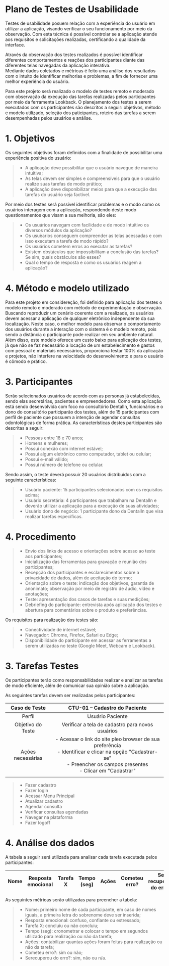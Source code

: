 # Plano de Testes de Usabilidade

Testes de usabilidade posuem relação com a experiência do usuário em utilizar a aplicação, visando verificar o seu funcionamento por meio da observação. Com esta técnica é possível controlar se a aplicação atende aos requisitos e solicitações realizadas, certificando a qualidade da interface.

Através da observação dos testes realizados é possível identificar diferentes comportamentos e reações dos participantes diante das diferentes telas navegadas da aplicação interativa.   
Mediante dados coletados e métricas é feito uma análise dos resultados com o intuito de identificar melhorias e problemas, a fim de fornecer uma melhor experiência do usuário.

Para este projeto será realizado o modelo de testes remoto e moderado com observação da execução das tarefas realizadas pelos participantes por meio da ferramenta Lookback.
O planejamento dos testes a serem executados com os participantes são descritos a seguir: objetivos, método e modelo utilizado, seleção dos paticipantes, roteiro das tarefas a serem desempenhadas pelos usuários e análise.

# 1. Objetivos

Os seguintes objetivos foram definidos com a finalidade de possibilitar uma experiência positiva do usuário:

> - A aplicação deve possibilitar que o usuário navegue de maneira intuitiva;
> - As telas devem ser simples e compreensíveis para que o usuário realize suas tarefas de modo prático;
> - A aplicação deve disponibilizar meios para que a execução das tarefas do usuário seja factível.

Por meio dos testes será possível identificar problemas e o modo como os usuários interagem com a aplicação, respondendo deste modo questionamentos que visam a sua melhoria, são eles:

> - Os usuários navegam com facilidade e de modo intuitivo os diversos módulos da aplicação?
> - Os usuèarios conseguem compreender as telas acessadas e com isso executam a tarefa de modo rápido? 
> - Os usuários cometem erros ao executar as tarefas?
> - Existem obstáculos que impossibilitam a conclusão das tarefas? Se sim, quais obstáculos são esses?
> - Qual o tempo de resposta e como os usuários reagem a aplicação?

# 4. Método e modelo utilizado

Para este projeto em considereção, foi definido para aplicação dos testes o modelo remoto e moderado com método de experimentação e observação. 
Buscando reproduzir um cenário coerente com a realizade, os usuários devem acessar a aplicação de qualquer eletrônico independente da sua localização. 
Neste caso, o melhor modelo para observar o comportamento dos usuários durante a interação com o sistema é o modelo remoto, pois sendo a distância o participante pode realizar em seu ambiente natural.
Além disso, este modelo oferece um custo baixo para aplicação dos testes, já que não se faz necessário a locação de um estabelecimento e gastos com pessoal e materiais necessários, proporciona testar 100% da aplicação e projetos, não interfere na velocidade do desenvolvimento e para o usuário é cômodo e prático.

# 3. Participantes

Serão selecionados usuários de acordo com as personas já estabelecidas, sendo elas secretárias, pacientes e empreendedores. 
Como esta aplicação está sendo desenvolvida com foco no consultório DentalIn, funcionários e o dono do consultório participarão dos testes, além de 15 participantes com perfil de paciente que possuem a intenção de agendar consultas odontológicas de forma prática. As características destes participantes são descritas a seguir:

> - Pessoas entre 18 e 70 anos;
> - Homens e mulheres;
> - Possui conexão com internet estável;
> - Possui algum eletrônico como computador, tablet ou celular;
> - Possui e-mail válido;
> - Possui número de telefone ou celular.

Sendo assim, o teste deverá possuir 20 usuários distribuídos com a seguinte características:

> - Usuário paciente: 15 participantes selecionados com os requisitos acima;
> - Usuário secretária: 4 participantes que trabalham na DentalIn e deverão utilizar a aplicação para a execução de suas atividades;
> - Usuário dono de negócio: 1 participante dono da DentalIn  que visa realizar tarefas específicas.

# 4. Procedimento

> - Envio dos links de acesso e orientações sobre acesso ao teste aos participantes;
> - Inicialização das ferramentas para gravação e reunião dos participantes;
> - Recepção dos participantes e esclarecimentos sobre a privacidade de dados, além de aceitação do termo;
> - Orientação sobre o teste: indicação dos objetivos, garantia de anonimato; observação por meio de registro de áudio, vídeo e anotações;
> - Teste: apresentação dos casos de tarefas e suas medições;
> - Debriefing do participante: entrevista após aplicação dos testes e abertura para comentários sobre o produto e preferências.

Os requisitos para realização dos testes são:

> - Conectividade de internet estável;
> - Navegador: Chrome, Firefox, Safari ou Edge;
> - Disponibilidade do participante em acessar as ferramentas a serem utilizadas no teste (Google Meet,  Webcam e Lookback).
 
# 3. Tarefas Testes

Os participantes terão como responsabilidades realizar e analizar as tarefas de modo eficiente, além de comunicar sua opinião sobre a aplicação.

As seguintes tarefas devem ser realizadas pelos participantes:

| **Caso de Teste** 	| **CTU-01 – Cadastro do Paciente** 	|
|:---:	|:---:	|
|	Perfil 	| Usuário Paciente |
| Objetivo do Teste 	| Verificar a tela de cadastro para novos usuários |
| Ações necessárias 	| - Acessar o link do site pleo browser de sua preferência <br> - Identificar e clicar na opção "Cadastrar-se" <br> - Preencher os campos presentes <br> - Clicar em "Cadastrar" |
|  	|  	|

> - Fazer cadastro
> - Fazer login
> - Acessar Menu Principal
> - Atualizar cadastro
> - Agendar consulta
> - Verificar consultas agendadas
> - Navegar na plataforma
> - Fazer logoff

# 4. Análise dos dados

A tabela a seguir será utilizada para analisar cada tarefa executada pelos participantes:

| Nome     | Resposta emocional   | Tarefa X   | Tempo (seg)  |  Ações  | Cometeu erro? | Se recuperou do erro?  |
| -------- | -------------------- | ---------- | ------------ | ------- | ------------- | ---------------------- |

As seguintes métricas serão utilizadas para preencher a tabela:

> - Nome: primeiro nome de cada participante, em caso de nomes iguais, a primeira letra do sobrenome deve ser inserida;
> - Resposta emocional: confuso, confiante ou estressado;
> - Tarefa X: concluiu ou não concluiu;
> - Tempo (seg): cronometrar e colocar o tempo em segundos utilizado para realização ou não da tarefa;
> - Ações: contabilizar quantas ações foram feitas para realização ou não da tarefa;
> - Cometeu erro?: sim ou não;
> - Serecuperou do erro?: sim, não ou n/a.


